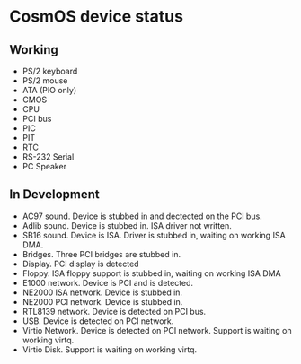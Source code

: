 
# CosmOS device status

## Working

* PS/2 keyboard
* PS/2 mouse
* ATA (PIO only)
* CMOS
* CPU
* PCI bus
* PIC
* PIT
* RTC
* RS-232 Serial
* PC Speaker

## In Development

* AC97 sound.  Device is stubbed in and dectected on the PCI bus.
* Adlib sound.  Device is stubbed in.  ISA driver not written.
* SB16 sound.  Device is ISA. Driver is stubbed in, waiting on working ISA DMA.
* Bridges. Three PCI bridges are stubbed in.
* Display.  PCI display is detected
* Floppy.  ISA floppy support is stubbed in, waiting on working ISA DMA
* E1000 network.  Device is PCI and is detected.
* NE2000 ISA network.  Device is stubbed in.
* NE2000 PCI network.  Device is stubbed in.
* RTL8139 network. Device is detected on PCI bus.
* USB. Device is detected on PCI network.
* Virtio Network. Device is detected on PCI network. Support is waiting on working virtq.
* Virtio Disk. Support is waiting on working virtq.
